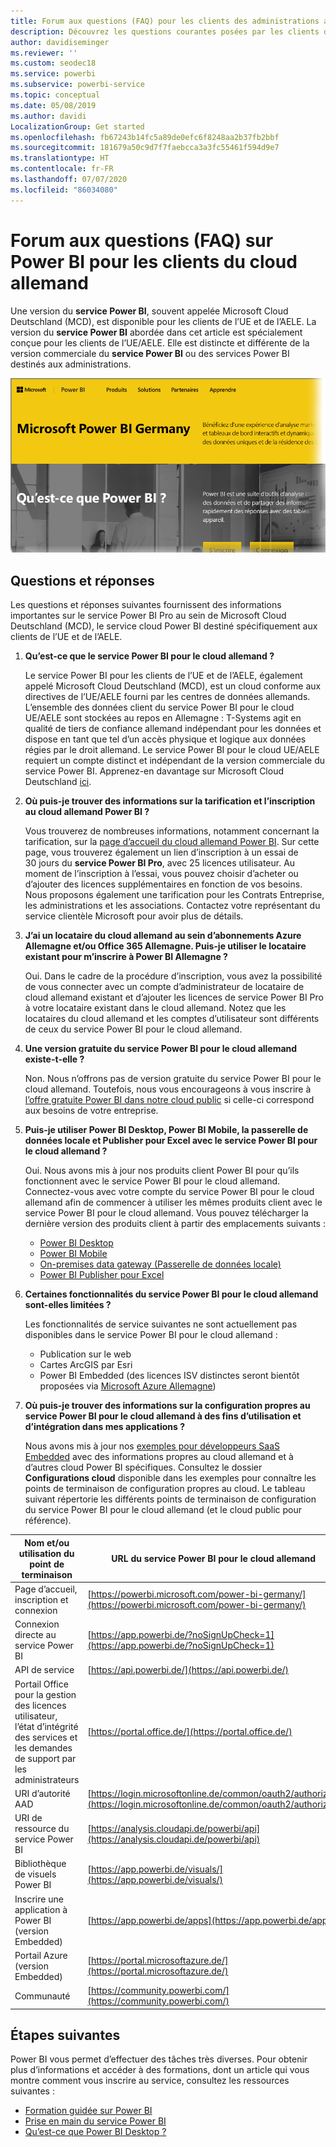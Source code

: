 ```yaml
---
title: Forum aux questions (FAQ) pour les clients des administrations allemandes
description: Découvrez les questions courantes posées par les clients des administrations allemandes au sujet du service Power BI pour l’Allemagne
author: davidiseminger
ms.reviewer: ''
ms.custom: seodec18
ms.service: powerbi
ms.subservice: powerbi-service
ms.topic: conceptual
ms.date: 05/08/2019
ms.author: davidi
LocalizationGroup: Get started
ms.openlocfilehash: fb67243b14fc5a89de0efc6f8248aa2b37fb2bbf
ms.sourcegitcommit: 181679a50c9d7f7faebcca3a3fc55461f594d9e7
ms.translationtype: HT
ms.contentlocale: fr-FR
ms.lasthandoff: 07/07/2020
ms.locfileid: "86034080"
---
```

# <a name="frequently-asked-questions-for-power-bi-for-germany-cloud-customers"></a>Forum aux questions (FAQ) sur Power BI pour les clients du cloud allemand
Une version du **service Power BI**, souvent appelée Microsoft Cloud Deutschland (MCD), est disponible pour les clients de l’UE et de l’AELE. La version du **service Power BI** abordée dans cet article est spécialement conçue pour les clients de l’UE/AELE. Elle est distincte et différente de la version commerciale du **service Power BI** ou des services Power BI destinés aux administrations.

![Capture d’écran de la page d’accueil de Microsoft Power BI Allemagne.](media/service-govde-faq/govde-faq_01.png)

## <a name="questions-and-answers"></a>Questions et réponses

Les questions et réponses suivantes fournissent des informations importantes sur le service Power BI Pro au sein de Microsoft Cloud Deutschland (MCD), le service cloud Power BI destiné spécifiquement aux clients de l’UE et de l’AELE.

1. **Qu’est-ce que le service Power BI pour le cloud allemand ?**
   
   Le service Power BI pour les clients de l’UE et de l’AELE, également appelé Microsoft Cloud Deutschland (MCD), est un cloud conforme aux directives de l’UE/AELE fourni par les centres de données allemands. L’ensemble des données client du service Power BI pour le cloud UE/AELE sont stockées au repos en Allemagne : T-Systems agit en qualité de tiers de confiance allemand indépendant pour les données et dispose en tant que tel d’un accès physique et logique aux données régies par le droit allemand. Le service Power BI pour le cloud UE/AELE requiert un compte distinct et indépendant de la version commerciale du service Power BI. Apprenez-en davantage sur Microsoft Cloud Deutschland [ici](https://www.microsoft.com/trustcenter/cloudservices/nationalcloud).
2. **Où puis-je trouver des informations sur la tarification et l’inscription au cloud allemand Power BI ?**
   
   Vous trouverez de nombreuses informations, notamment concernant la tarification, sur la [page d’accueil du cloud allemand Power BI](https://powerbi.microsoft.com/power-bi-germany/). Sur cette page, vous trouverez également un lien d’inscription à un essai de 30 jours du **service Power BI Pro**, avec 25 licences utilisateur. Au moment de l’inscription à l’essai, vous pouvez choisir d’acheter ou d’ajouter des licences supplémentaires en fonction de vos besoins. Nous proposons également une tarification pour les Contrats Entreprise, les administrations et les associations. Contactez votre représentant du service clientèle Microsoft pour avoir plus de détails.
3. **J’ai un locataire du cloud allemand au sein d’abonnements Azure Allemagne et/ou Office 365 Allemagne. Puis-je utiliser le locataire existant pour m’inscrire à Power BI Allemagne ?**
   
   Oui. Dans le cadre de la procédure d’inscription, vous avez la possibilité de vous connecter avec un compte d’administrateur de locataire de cloud allemand existant et d’ajouter les licences de service Power BI Pro à votre locataire existant dans le cloud allemand. Notez que les locataires du cloud allemand et les comptes d’utilisateur sont différents de ceux du service Power BI pour le cloud allemand.
4. **Une version gratuite du service Power BI pour le cloud allemand existe-t-elle ?**
   
   Non. Nous n’offrons pas de version gratuite du service Power BI pour le cloud allemand. Toutefois, nous vous encourageons à vous inscrire à [l’offre gratuite Power BI dans notre cloud public](https://powerbi.microsoft.com/get-started/) si celle-ci correspond aux besoins de votre entreprise.
5. **Puis-je utiliser Power BI Desktop, Power BI Mobile, la passerelle de données locale et Publisher pour Excel avec le service Power BI pour le cloud allemand ?**
   
   Oui. Nous avons mis à jour nos produits client Power BI pour qu’ils fonctionnent avec le service Power BI pour le cloud allemand. Connectez-vous avec votre compte du service Power BI pour le cloud allemand afin de commencer à utiliser les mêmes produits client avec le service Power BI pour le cloud allemand. Vous pouvez télécharger la dernière version des produits client à partir des emplacements suivants :
   
   * [Power BI Desktop](https://powerbi.microsoft.com/desktop/)
   * [Power BI Mobile](https://powerbi.microsoft.com/mobile/)
   * [On-premises data gateway (Passerelle de données locale)](https://powerbi.microsoft.com/gateway/)
   * [Power BI Publisher pour Excel](https://powerbi.microsoft.com/excel-dashboard-publisher/)
6. **Certaines fonctionnalités du service Power BI pour le cloud allemand sont-elles limitées ?**
   
   Les fonctionnalités de service suivantes ne sont actuellement pas disponibles dans le service Power BI pour le cloud allemand :
   
   * Publication sur le web
   * Cartes ArcGIS par Esri
   * Power BI Embedded (des licences ISV distinctes seront bientôt proposées via [Microsoft Azure Allemagne](https://azure.microsoft.com/overview/clouds/germany/))
7. **Où puis-je trouver des informations sur la configuration propres au service Power BI pour le cloud allemand à des fins d’utilisation et d’intégration dans mes applications ?**
   
   Nous avons mis à jour nos [exemples pour développeurs SaaS Embedded](https://github.com/Microsoft/PowerBI-Developer-Samples) avec des informations propres au cloud allemand et à d’autres cloud Power BI spécifiques. Consultez le dossier **Configurations cloud** disponible dans les exemples pour connaître les points de terminaison de configuration propres au cloud. Le tableau suivant répertorie les différents points de terminaison de configuration du service Power BI pour le cloud allemand (et le cloud public pour référence).

| **Nom et/ou utilisation du point de terminaison** | **URL du service Power BI pour le cloud allemand** | **URL équivalente dans le cloud public (pour référence)** |
| --- | --- | --- |
| Page d’accueil, inscription et connexion |[https://powerbi.microsoft.com/power-bi-germany/](https://powerbi.microsoft.com/power-bi-germany/) |[https://powerbi.microsoft.com/](https://powerbi.microsoft.com/) |
| Connexion directe au service Power BI |[https://app.powerbi.de/?noSignUpCheck=1](https://app.powerbi.de/?noSignUpCheck=1) |[https://app.powerbi.com/?noSignUpCheck=1](https://app.powerbi.com/?noSignUpCheck=1) |
| API de service |[https://api.powerbi.de/](https://api.powerbi.de/) |[https://api.powerbi.com/](https://api.powerbi.com/) |
| Portail Office pour la gestion des licences utilisateur, l’état d’intégrité des services et les demandes de support par les administrateurs |[https://portal.office.de/](https://portal.office.de/) |[https://portal.office.com/](https://portal.office.com/) |
| URI d’autorité AAD |[https://login.microsoftonline.de/common/oauth2/authorize/](https://login.microsoftonline.de/common/oauth2/authorize/) |[https://login.microsoftonline.com/common/oauth2/authorize/](https://login.microsoftonline.com/common/oauth2/authorize/) |
| URI de ressource du service Power BI |[https://analysis.cloudapi.de/powerbi/api](https://analysis.cloudapi.de/powerbi/api) |[https://analysis.windows.net/powerbi/api](https://analysis.windows.net/powerbi/api) |
| Bibliothèque de visuels Power BI |[https://app.powerbi.de/visuals/](https://app.powerbi.de/visuals/) |[https://app.powerbi.com/visuals/](https://app.powerbi.com/visuals/) |
| Inscrire une application à Power BI (version Embedded) |[https://app.powerbi.de/apps](https://app.powerbi.de/apps) |[https://app.powerbi.com/apps](https://app.powerbi.com/apps) |
| Portail Azure (version Embedded) |[https://portal.microsoftazure.de/](https://portal.microsoftazure.de/) |[https://portal.azure.com/](https://portal.azure.com/) |
| Communauté |[https://community.powerbi.com/](https://community.powerbi.com/) |[https://community.powerbi.com/](https://community.powerbi.com/) |

## <a name="next-steps"></a>Étapes suivantes
Power BI vous permet d’effectuer des tâches très diverses. Pour obtenir plus d’informations et accéder à des formations, dont un article qui vous montre comment vous inscrire au service, consultez les ressources suivantes :

* [Formation guidée sur Power BI](../guided-learning/index.yml)
* [Prise en main du service Power BI](../fundamentals/service-get-started.md)
* [Qu’est-ce que Power BI Desktop ?](../fundamentals/desktop-what-is-desktop.md)

